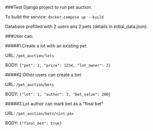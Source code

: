 ###Test Django project to run pet auction.

To build the service: `docker-compose up --build`

Database prefilled with 2 users ans 2 pets (details in initial_data.json).

###User can:

#####1.Create a lot with an existing pet

URL: `/pet_auction/lots`

BODY: `{"pet": 1, "price": 1234, "lot_owner": 2}`

#####2.Other users can create a bet

URL: `/pet_auction/bets`

BODY: `{"lot": 1, "author": 3, "bet_value": 200}`

#####3.Lot author can mark bet as a "final bet"

URL: `/pet_auction/bets/<int:pk>`

BODY: `{"final_bet": true}`